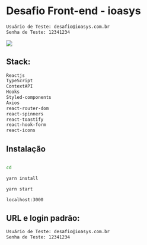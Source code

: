 # Desafio Front-end - ioasys

```sh
Usuário de Teste: desafio@ioasys.com.br
Senha de Teste: 12341234
```

![](https://media.glassdoor.com/sqll/1728220/ioasys-squarelogo-1586796589831.png)


## Stack:

```sh
Reactjs
TypeScript
ContextAPI
Hooks
Styled-components
Axios
react-router-dom
react-spinners
react-toastify
react-hook-form
react-icons
```

## Instalação

```sh

```

```sh
cd 
```

```sh
yarn install
```

```sh
yarn start
```

```sh
localhost:3000
```

## URL e login padrão:

```sh
Usuário de Teste: desafio@ioasys.com.br
Senha de Teste: 12341234
```
